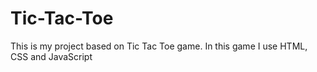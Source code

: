 # Tic-Tac-Toe
This is my project based on Tic Tac Toe game. 
In this game I use HTML, CSS and JavaScript
